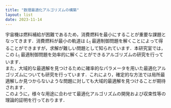 ```yaml
---
title: "数理最適化アルゴリズムの構築"
layout: list
date: 2023-11-14
---
```



宇宙機は燃料補給が困難であるため，消費燃料を最小にすることが重要な課題となってきます．消費燃料が最小の軌道は $L_1$ 最適制御問題を解くことによって得ることができますが，求解が難しい問題として知られています．本研究室では，この $L_1$ 最適制御問題を効率的に解くことができるアルゴリズムの研究を行っています．  
また，大域的な最適解を見つけるために確率的なパラメータを用いた最適化アルゴリズムについても研究を行っています．これにより，確定的な方法では局所最適解しか見つからないような問題に対しても大域的最適解を見つけることが期待されます．  
このように，様々な用途に合わせて最適化アルゴリズムの開発および収束性等の理論的証明を行っております．